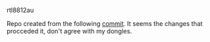 rtl8812au

Repo created from the following [commit](https://github.com/aircrack-ng/rtl8812au/tree/059e06a51be025fde5b2bec6565540b3d9981b0b). It seems the changes that procceded it, don't agree with my dongles. 
